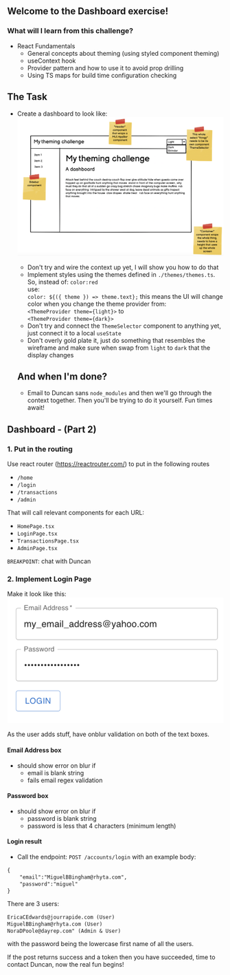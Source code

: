 ## Welcome to the Dashboard exercise!

### What will I learn from this challenge?

- React Fundamentals
  - General concepts about theming (using styled component theming)
  - useContext hook
  - Provider pattern and how to use it to avoid prop drilling
  - Using TS maps for build time configuration checking

## The Task

- Create a dashboard to look like:
  ![](./MyThemingChallenge.png)

  - Don't try and wire the context up yet, I will show you how to do that
  - Implement styles using the themes defined in `./themes/themes.ts`. So, instead of:
    `color:red`\
     use:\
     `color: ${({ theme }) => theme.text};`
    this means the UI will change color when you change the theme provider from:\
    `<ThemeProvider theme={light}>`
    to\
    `<ThemeProvider theme={dark}>`
  - Don't try and connect the `ThemeSelector` component to anything yet, just connect it to a local `useState`
  - Don't overly gold plate it, just do something that resembles the wireframe and make sure when swap from `light` to `dark` that the display changes

  ## And when I'm done?

  - Email to Duncan sans `node_modules` and then we'll go through the context together. Then you'll be trying to do it yourself. Fun times await!

## Dashboard - (Part 2)

### 1. Put in the routing

Use react router (https://reactrouter.com/) to put in the following routes

- `/home`
- `/login`
- `/transactions`
- `/admin`

That will call relevant components for each URL:

- `HomePage.tsx`
- `LoginPage.tsx`
- `TransactionsPage.tsx`
- `AdminPage.tsx`

`BREAKPOINT`: chat with Duncan

### 2. Implement Login Page

Make it look like this:
![](./image.png)

As the user adds stuff, have onblur validation on both of the text boxes.

#### Email Address box

- should show error on blur if
  - email is blank string
  - fails email regex validation

#### Password box

- should show error on blur if
  - password is blank string
  - password is less that 4 characters (minimum length)

#### Login result

- Call the endpoint:
  `POST /accounts/login`
  with an example body:

```
{
    "email":"MiguelBBingham@rhyta.com",
    "password":"miguel"
}
```

There are 3 users:

```
EricaCEdwards@jourrapide.com (User)
MiguelBBingham@rhyta.com (User)
NoraDPoole@dayrep.com" (Admin & User)
```

with the password being the lowercase first name of all the users.

If the post returns success and a token then you have succeeded, time to contact Duncan, now the real fun begins!
